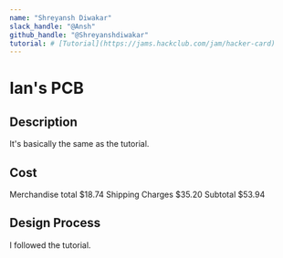 ```yaml
---
name: "Shreyansh Diwakar"
slack_handle: "@Ansh"
github_handle: "@Shreyanshdiwakar"
tutorial: # [Tutorial](https://jams.hackclub.com/jam/hacker-card)
---
```


# Ian's PCB

## Description
It's basically the same as the tutorial.

## Cost
Merchandise total $18.74
Shipping Charges $35.20 
Subtotal $53.94

## Design Process
I followed the tutorial.
